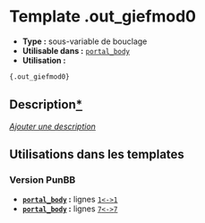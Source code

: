 # Template .out_giefmod0
* __Type :__ sous-variable de bouclage
* __Utilisable dans :__ [`portal_body`](../tpl/portal_body.md#readme)
* __Utilisation :__

```html
{.out_giefmod0}
```

## Description[*](https://fa-tvars.appspot.com/var/.out_giefmod0)
[*Ajouter une description*](https://fa-tvars.appspot.com/var/.out_giefmod0)

## Utilisations dans les templates

### Version PunBB
* __[`portal_body`](../tpl/portal_body.md#readme) :__ lignes [`1`](../src/punbb/portal_body.tpl#L1)[`<->`](../src/punbb/portal_body.tpl#L1-L1)[`1`](../src/punbb/portal_body.tpl#L1)
* __[`portal_body`](../tpl/portal_body.md#readme) :__ lignes [`7`](../src/punbb/portal_body.tpl#L7)[`<->`](../src/punbb/portal_body.tpl#L7-L7)[`7`](../src/punbb/portal_body.tpl#L7)

